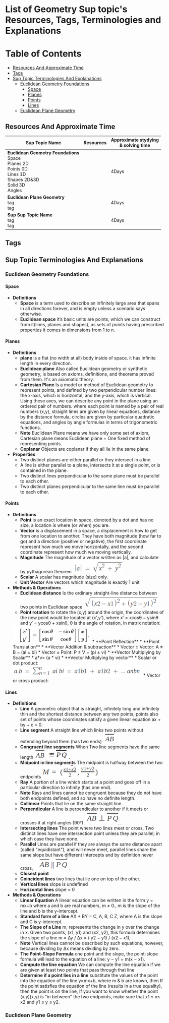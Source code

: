 # List of Geometry Sup topic's Resources, Tags, Terminologies and Explanations

Table of Contents
=================

- [Resources And Approximate Time](#resources-and-approximate-time)
- [Tags](#tags)
- [Sup Topic Terminologies And Explanations](#sup-topic-terminologies-and-explanations)
  * [Euclidean Geometry Foundations](#euclidean-geometry-foundations)
    + [Space](#space)
    + [Planes](#planes)
    + [Points](#points)
    + [Lines](#lines)
  * [Euclidean Plane Geometry](#euclidean-plane-geometry)



## Resources And Approximate Time

Sup Topic Name   | Resources   | Approximate stydying <br> & solving time
-------------| -------------   |-------------   
**Euclidean Geometry Foundations** <br>Space <br> Planes 2D <br> Points 0D <br> Lines 1D <br> Shapes 2D&3D <br> Solid 3D <br> Angles|[]()<br>[]()<br> | 4Days
**Euclidean Plane Geometry** <br>tag<br>tag <br>|[]()<br>[]()<br> | 4Days
**Sup Sup Topic Name**<br>tag<br>tag <br> |[]()<br>[]()<br> | 4Days

## Tags

## Sup Topic Terminologies And Explanations

### Euclidean Geometry Foundations
#### Space
  * **Definitions**
    * **Space** is a term used to describe an infinitely large area that spans in all directions forever, and is empty unless a scenario says otherwise.
    * **Euclidean space** it’s basic units are points, which we can construct from it(lines, planes and shapes), as sets of points having prescribed properties it comes in dimensions from 1 to n.
#### Planes
* **Definitions**
  * **plane** is a flat (no width at all) body inside of space. it has infinite length in every direction.
  * **Euclidean plane**  Also called Euclidean geometry or synthetic geometry, is based on axioms, definitions, and theorems proved from them. It's an axiomatic theory.
  * **Cartesian Plane** Is a model or method of Euclidean geometry to represent points, and defined by two perpendicular number lines: the x-axis, which is horizontal, and the y-axis, which is vertical. Using these axes, we can describe any point in the plane using an ordered pair of numbers. where each point is named by a pair of real numbers (x,y), straight lines are given by linear equations, distance by the distance formula, circles are given by particular quadratic equations, and angles by angle formulas in terms of trigonometric functions.
  * **Note**  Euclidean Plane means we have only some set of axiom, Cartesian plane means Euclidean plane + One fixed method of representing points.
  * **Coplanar** Objects are coplanar if they all lie in the same plane.
* **Properties**
  * Two distinct planes are either parallel or they intersect in a line.
  * A line is either parallel to a plane, intersects it at a single point, or is contained in the plane.
  * Two distinct lines perpendicular to the same plane must be parallel to each other.
  * Two distinct planes perpendicular to the same line must be parallel to each other.
#### Points
* **Definitions**
  * **Point** is an exact location in space, denoted by a dot and has no size, a location is where (or when) you are.
  * **Vector** is a displacement in a space, a displacement is how to get from one location to another. They have both magnitude (how far to go) and a direction (positive or negative), the first coordinate represent how much we move horizontally, and the second coordinate represent how much we moving vertically.
  * **Magnitude** The magnitude of a vector written as |a|, and calculate by pythagorean theorem <img src="https://github.com/basmaashouur/Competitive-Programming/blob/master/Knowledge-Phase//Detailed-list/imgs/magnitude.png">
  * **Scalar** A scalar has magnitude (size) only.
  * **Unit Vector** Are vectors which magnitude is exactly 1 unit
* **Methods & Operations**
  * **Euclidean distance** Is the ordinary straight-line distance between two points in Euclidean space <img src="https://github.com/basmaashouur/Competitive-Programming/blob/master/Knowledge-Phase//Detailed-list/imgs/eculid.png">
  * **Point rotation** to rotate the (x,y) around the origin, the coordinates of the new point would be located at (x',y'), where
  x′ = xcosθ − ysinθ and y′ = ycosθ + xsinθ, θ is the angle of rotation, in matrix notation:
   <img src="https://github.com/basmaashouur/Competitive-Programming/blob/master/Knowledge-Phase//Detailed-list/imgs/prot.png">
  * **Point Reflection**
  * **Point Translation**
  * **Vector Addition & subtraction**
    * Vector ± Vector: A ± B = (ai ± bi)
    * Vector ± Point: P ± V = (pi ± vi)
  * **Vector Multiplying by Scalar**
    * a*v= (a * vi)
  * **Vector Multiplying by vector**
    * Scalar or dot product:  <img src="https://github.com/basmaashouur/Competitive-Programming/blob/master/Knowledge-Phase//Detailed-list/imgs/dotpr.png">
    * Vector or cross product:
#### Lines
* **Definitions**
  * **Line** A geometric object that is straight, infinitely long and infinitely thin and the shortest distance between any two points, points also set of points whose coordinates satisfy a given linear equation ax + by + c = 0.
  * **Line segment** A straight line which links two points without extending beyond them (has two ends)  <img src="https://github.com/basmaashouur/Competitive-Programming/blob/master/Knowledge-Phase//Detailed-list/imgs/segment.png">.
  * **Congruent line segments** When Two line segments have the same length  <img src="https://github.com/basmaashouur/Competitive-Programming/blob/master/Knowledge-Phase//Detailed-list/imgs/congse.png">.
  * **Midpoint in line segments** The midpoint is halfway between the two endpoints  <img src="https://github.com/basmaashouur/Competitive-Programming/blob/master/Knowledge-Phase//Detailed-list/imgs/midpoint.png">
  * **Ray** A portion of a line which starts at a point and goes off in a particular direction to infinity (has one end).
  * **Note** Rays and lines cannot be congruent because they do not have both endpoints defined, and so have no definite length.
  * **Collinear** Points that lie on the same straight line.
  * **Perpendicular**  A line is perpendicular to another if it meets or crosses it at right angles (90°) <img src="https://github.com/basmaashouur/Competitive-Programming/blob/master/Knowledge-Phase//Detailed-list/imgs/perpen.png">.
  * **Intersecting lines** The point where two lines meet or cross, Two distinct lines have one intersection point unless they are parallel; in which case they have none.
  * **Parallel** Lines are parallel if they are always the same distance apart (called "equidistant"), and will never meet, parallel lines share the same slope but have different intercepts and by definition never cross,   <img src="https://github.com/basmaashouur/Competitive-Programming/blob/master/Knowledge-Phase//Detailed-list/imgs/parallel.png">.
  * **Closest point**
  * **Coincident lines** two lines that lie one on top of the other.
  * **Vertical lines** slope is undefined
  * **Horizontal lines** slope = 0
* **Methods & Operations**
  * **Linear Equation** A linear equation can be written in the form y = mx+b where a and b are real numbers, m ≠ 0., m is the slope of the line and b is the y-intercept.
  * **Standard form of a line** AX + BY = C, A, B, C  Z, where A is the slope and C is y-intercept.
  * **The Slope of a Line** m, represents the change in y over the change in x. Given two points, (x1, y1) and (x2, y2), this formula determines the slope of a line m = ∆y / ∆x = ( y2 − y1) / (x2 − x1),
  * **Note**  Vertical lines cannot be described by such equations, however, because dividing by ∆x means dividing by zero.
  * **The Point-Slope Formula**  one point and the slope, the point-slope formula will lead to the equation of a line: y − y1 = m(x − x1).
  * **Compute the line equation** We can compute the line equation if we are given at least two points that pass through that line
  * **Determine if a point lies in a line** substitute the values of the point  into the equation of the line y=mx+b, where m & b are known, then If the point satisfies the equation of the line (results in a true equality), then the point is on the line, If you want to know whether the point (x,y)(x,y) is "in between" the two endpoints, make sure that  x1 ≤ x≤ x2 and y1 ≤ y ≤ y2.

### Euclidean Plane Geometry
